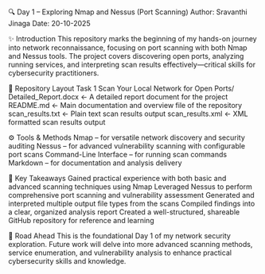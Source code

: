 🔍 Day 1 – Exploring Nmap and Nessus (Port Scanning) 
Author: Sravanthi Jinaga 
Date: 20-10-2025

✨ Introduction This repository marks the beginning of my hands-on journey into network reconnaissance, focusing on port scanning with both Nmap and Nessus tools.
The project covers discovering open ports, analyzing running services, and interpreting scan results effectively—critical skills for cybersecurity practitioners.

📂 Repository Layout Task 1 Scan Your Local Network for Open Ports/
Detailed_Report.docx ← A detailed report document for the project 
README.md ← Main documentation and overview file of the repository
scan_results.txt ← Plain text scan results output
scan_results.xml ← XML formatted scan results output

⚙️ Tools & Methods Nmap – for versatile network discovery and security auditing
Nessus – for advanced vulnerability scanning with configurable port scans 
Command-Line Interface – for running scan commands 
Markdown – for documentation and analysis delivery

🚩 Key Takeaways Gained practical experience with both basic and advanced scanning techniques using Nmap 
Leveraged Nessus to perform comprehensive port scanning and vulnerability assessment Generated and interpreted multiple output file types from the scans 
Compiled findings into a clear, organized analysis report Created a well-structured, shareable GitHub repository for reference and learning

🔮 Road Ahead This is the foundational Day 1 of my network security exploration. 
Future work will delve into more advanced scanning methods, service enumeration, and vulnerability analysis to enhance practical cybersecurity skills and knowledge.
